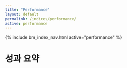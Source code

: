 ```yaml
---
title: "Performance"
layout: default
permalink: /indices/performance/
active: performance
---
```


{% include bm_index_nav.html active="performance" %}


# 성과 요약

<div id="perf" style="display:grid;grid-template-columns:repeat(auto-fit,minmax(160px,1fr));gap:12px"></div>

<script>
// 시트: bm20_summary (CSV)
const SUM_CSV = "https://docs.google.com/spreadsheets/d/e/2PACX-1vTndyrPd3WWwFtfzv2CZxJeDcH-l8ibQIdO5ouYS4HsaGpbeXQQbs6WEr9qPqqZbRoT6cObdFxJpief/pub?gid=1065627907&single=true&output=csv";

async function csv(u){const r=await fetch(u+(u.includes('?')?'&':'?')+'v='+Date.now(),{cache:'no-store'});if(!r.ok)throw new Error(r.status);return r.text();}
function parse(t){
  const L=t.trim().split(/\r?\n/); const H=L.shift().split(",");
  // 마지막 행(최신)만 사용
  const last=(L[L.length-1]||"").split(",");
  const V=k=>last[H.indexOf(k)];
  const toN=v=>{const x=parseFloat(v); return Number.isFinite(x)?x:null;};
  return {
    as_of: V("as_of"),
    index: toN(V("index")),
    ret_1m: toN(V("ret_1m")),
    ret_3m: toN(V("ret_3m")),
    ret_1y: toN(V("ret_1y")),
    ytd:    toN(V("ytd")),
    ann_vol:toN(V("ann_vol")),
    max_dd: toN(V("max_dd")),
  };
}
function card(label, val, fmt){
  const n = (val==null||Number.isNaN(val)) ? null : val;
  const txt = n==null ? '-' : fmt(n);
  const color = (n==null) ? '#222' : (n>0 ? '#0b8457' : (n<0 ? '#b00020' : '#222'));
  return `<div style="border:1px solid #eee;border-radius:8px;padding:12px">
    <div style="font-size:12px;color:#666">${label}</div>
    <div style="font-size:18px;font-weight:700;color:${color}">${txt}</div>
  </div>`;
}
csv(SUM_CSV).then(parse).then(d=>{
  const box=document.getElementById('perf');
  box.innerHTML =
    card('As of', d.as_of, x=>x) +
    card('Index', d.index, x=>x.toFixed(2)) +
    card('1M', d.ret_1m, x=>(x*100).toFixed(2)+'%') +
    card('3M', d.ret_3m, x=>(x*100).toFixed(2)+'%') +
    card('1Y', d.ret_1y, x=>(x*100).toFixed(2)+'%') +
    card('YTD', d.ytd, x=>(x*100).toFixed(2)+'%') +
    card('Vol (ann.)', d.ann_vol, x=>(x*100).toFixed(2)+'%') +
    card('Max DD', d.max_dd, x=>(x*100).toFixed(2)+'%');
}).catch(e=>{
  document.getElementById('perf').innerHTML = `<div>로드 실패: ${e.message}</div>`;
});
</script>

